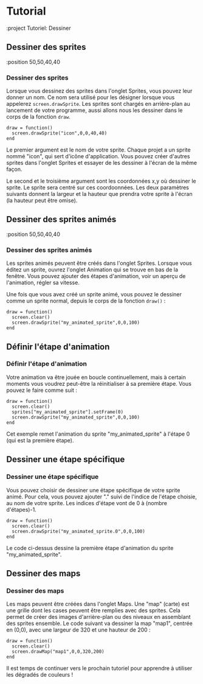 # Tutorial

:project Tutoriel: Dessiner

## Dessiner des sprites

:position 50,50,40,40

### Dessiner des sprites

Lorsque vous dessinez des sprites dans l'onglet Sprites, vous pouvez leur donner un nom.
Ce nom sera utilisé pour les désigner lorsque vous appelerez ```screen.drawSprite```. Les sprites
sont chargés en arrière-plan au lancement de votre programme, aussi allons nous les dessiner
dans le corps de la fonction ```draw```.

```
draw = function()
  screen.drawSprite("icon",0,0,40,40)
end
```

Le premier argument est le nom de votre sprite. Chaque projet a un sprite nommé
"icon", qui sert d'icône d'application. Vous pouvez créer d'autres sprites dans
l'onglet Sprites et essayer de les dessiner à l'écran de la même façon.

Le second et le troisième argument sont les coordonnées x,y où dessiner le sprite.
Le sprite sera centré sur ces coordoonnées. Les deux paramètres suivants donnent
la largeur et la hauteur que prendra votre sprite à l'écran (la hauteur peut être omise).

## Dessiner des sprites animés

:position 50,50,40,40

### Dessiner des sprites animés

Les sprites animés peuvent être créés dans l'onglet Sprites. Lorsque vous éditez un sprite,
ouvrez l'onglet Animation qui se trouve en bas de la fenêtre. Vous pouvez ajouter des étapes d'animation,
voir un aperçu de l'animation, régler sa vitesse.

Une fois que vous avez créé un sprite animé, vous pouvez le dessiner comme un sprite normal,
depuis le corps de la fonction ```draw()``` :

```
draw = function()
  screen.clear()
  screen.drawSprite("my_animated_sprite",0,0,100)
end
```

## Définir l'étape d'animation

### Définir l'étape d'animation

Votre animation va être jouée en boucle continuellement, mais à certain moments vous voudrez peut-être
la réinitialiser à sa première étape. Vous pouvez le faire comme suit :

```
draw = function()
  screen.clear()
  sprites["my_animated_sprite"].setFrame(0)
  screen.drawSprite("my_animated_sprite",0,0,100)
end
```

Cet exemple remet l'animation du sprite "my_animated_sprite" à l'étape 0 (qui est la première étape).

## Dessiner une étape spécifique

### Dessiner une étape spécifique

Vous pouvez choisir de dessiner une étape spécifique de votre sprite animé. Pour cela, vous pouvez ajouter "." suivi de
l'indice de l'étape choisie, au nom de votre sprite. Les indices d'étape vont de 0 à (nombre d'étapes)-1.

```
draw = function()
  screen.clear()
  screen.drawSprite("my_animated_sprite.0",0,0,100)
end
```

Le code ci-dessus dessine la première étape d'animation du sprite "my_animated_sprite".

## Dessiner des maps

### Dessiner des maps

Les maps peuvent être créées dans l'onglet Maps. Une "map" (carte) est une grille dont les cases peuvent être remplies avec
des sprites. Cela permet de créer des images d'arrière-plan ou des niveaux en assemblant des sprites ensemble.
Le code suivant va dessiner la map "map1", centrée en (0,0), avec une largeur de 320 et une hauteur de 200 :

```
draw = function()
  screen.clear()
  screen.drawMap("map1",0,0,320,200)
end
```

Il est temps de continuer vers le prochain tutoriel pour apprendre à utiliser les dégradés de couleurs !
